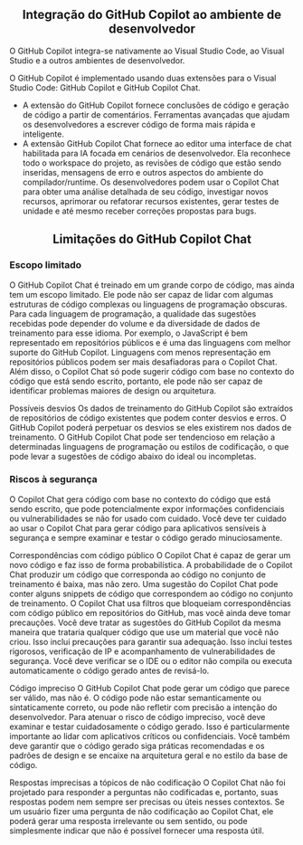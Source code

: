 <h2 align=center> Integração do GitHub Copilot ao ambiente de desenvolvedor</h2>

O GitHub Copilot integra-se nativamente ao Visual Studio Code, ao Visual Studio e a outros ambientes de desenvolvedor.

O GitHub Copilot é implementado usando duas extensões para o Visual Studio Code: GitHub Copilot e GitHub Copilot Chat.

* A extensão do GitHub Copilot fornece conclusões de código e geração de código a partir de comentários. Ferramentas avançadas que ajudam os desenvolvedores a escrever código de forma mais rápida e inteligente.
* A extensão GitHub Copilot Chat fornece ao editor uma interface de chat habilitada para IA focada em cenários de desenvolvedor. Ela reconhece todo o workspace do projeto, as revisões de código que estão sendo inseridas, mensagens de erro e outros aspectos do ambiente do compilador/runtime. Os desenvolvedores podem usar o Copilot Chat para obter uma análise detalhada de seu código, investigar novos recursos, aprimorar ou refatorar recursos existentes, gerar testes de unidade e até mesmo receber correções propostas para bugs.

<h2 align=center> Limitações do GitHub Copilot Chat</h2>

### Escopo limitado
O GitHub Copilot Chat é treinado em um grande corpo de código, mas ainda tem um escopo limitado. Ele pode não ser capaz de lidar com algumas estruturas de código complexas ou linguagens de programação obscuras. Para cada linguagem de programação, a qualidade das sugestões recebidas pode depender do volume e da diversidade de dados de treinamento para esse idioma. Por exemplo, o JavaScript é bem representado em repositórios públicos e é uma das linguagens com melhor suporte do GitHub Copilot. Linguagens com menos representação em repositórios públicos podem ser mais desafiadoras para o Copilot Chat. Além disso, o Copilot Chat só pode sugerir código com base no contexto do código que está sendo escrito, portanto, ele pode não ser capaz de identificar problemas maiores de design ou arquitetura.

Possíveis desvios
Os dados de treinamento do GitHub Copilot são extraídos de repositórios de código existentes que podem conter desvios e erros. O GitHub Copilot poderá perpetuar os desvios se eles existirem nos dados de treinamento. O GitHub Copilot Chat pode ser tendencioso em relação a determinadas linguagens de programação ou estilos de codificação, o que pode levar a sugestões de código abaixo do ideal ou incompletas.

### Riscos à segurança
O Copilot Chat gera código com base no contexto do código que está sendo escrito, que pode potencialmente expor informações confidenciais ou vulnerabilidades se não for usado com cuidado. Você deve ter cuidado ao usar o Copilot Chat para gerar código para aplicativos sensíveis à segurança e sempre examinar e testar o código gerado minuciosamente.

Correspondências com código público
O Copilot Chat é capaz de gerar um novo código e faz isso de forma probabilística. A probabilidade de o Copilot Chat produzir um código que corresponda ao código no conjunto de treinamento é baixa, mas não zero. Uma sugestão do Copilot Chat pode conter alguns snippets de código que correspondem ao código no conjunto de treinamento. O Copilot Chat usa filtros que bloqueiam correspondências com código público em repositórios do GitHub, mas você ainda deve tomar precauções. Você deve tratar as sugestões do GitHub Copilot da mesma maneira que trataria qualquer código que use um material que você não criou. Isso inclui precauções para garantir sua adequação. Isso inclui testes rigorosos, verificação de IP e acompanhamento de vulnerabilidades de segurança. Você deve verificar se o IDE ou o editor não compila ou executa automaticamente o código gerado antes de revisá-lo.

Código impreciso
O GitHub Copilot Chat pode gerar um código que parece ser válido, mas não é. O código pode não estar semanticamente ou sintaticamente correto, ou pode não refletir com precisão a intenção do desenvolvedor. Para atenuar o risco de código impreciso, você deve examinar e testar cuidadosamente o código gerado. Isso é particularmente importante ao lidar com aplicativos críticos ou confidenciais. Você também deve garantir que o código gerado siga práticas recomendadas e os padrões de design e se encaixe na arquitetura geral e no estilo da base de código.

Respostas imprecisas a tópicos de não codificação
O Copilot Chat não foi projetado para responder a perguntas não codificadas e, portanto, suas respostas podem nem sempre ser precisas ou úteis nesses contextos. Se um usuário fizer uma pergunta de não codificação ao Copilot Chat, ele poderá gerar uma resposta irrelevante ou sem sentido, ou pode simplesmente indicar que não é possível fornecer uma resposta útil.
